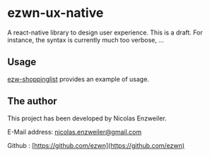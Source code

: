 # ezwn-ux-native

A react-native library to design user experience. This is a draft. For instance, the syntax is currently much too verbose, ...

## Usage

[ezw-shoppinglist](https://github.com/ezwn/ezwn-shoppinglist) provides an example of usage.

## The author

This project has been developed by Nicolas Enzweiler.

E-Mail address: [nicolas.enzweiler@gmail.com](mailto:nicolas.enzweiler@gmail.com)

Github : [https://github.com/ezwn](https://github.com/ezwn)

